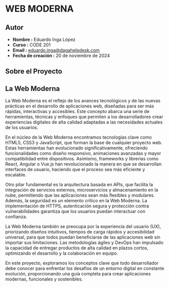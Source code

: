 # WEB MODERNA

## Autor

- **Nombre :** Eduardo Inga López  
- **Curso :** CODE 201  
- **Email :** eduardo.inga@dagahelpdesk.com
- **Fecha de creación :** 20 de noviembre de 2024  

## Sobre el Proyecto

## La Web Moderna

La Web Moderna es el reflejo de los avances tecnológicos y de las nuevas prácticas en el desarrollo de aplicaciones web, diseñadas para ser más rápidas, interactivas y accesibles. Este concepto abarca una serie de herramientas, técnicas y enfoques que permiten a los desarrolladores crear experiencias digitales de alta calidad adaptadas a las necesidades actuales de los usuarios.

En el núcleo de la Web Moderna encontramos tecnologías clave como HTML5, CSS3 y JavaScript, que forman la base de cualquier proyecto web. Estas herramientas han evolucionado significativamente, ofreciendo funcionalidades como diseño responsivo, animaciones avanzadas y mayor compatibilidad entre dispositivos. Asimismo, frameworks y librerías como React, Angular o Vue.js han revolucionado la manera en que se desarrollan interfaces de usuario, haciendo que el proceso sea más eficiente y escalable.

Otro pilar fundamental es la arquitectura basada en APIs, que facilita la integración de servicios externos, microservicios y almacenamiento en la nube, permitiendo que las aplicaciones sean más flexibles y modulares. Además, la seguridad es un elemento crítico en la Web Moderna. La implementación de HTTPS, autenticación segura y protección contra vulnerabilidades garantiza que los usuarios puedan interactuar con confianza.

La Web Moderna también se preocupa por la experiencia del usuario (UX), priorizando diseños intuitivos, tiempos de carga rápidos y accesibilidad universal, para que todos puedan beneficiarse de las aplicaciones web sin importar sus limitaciones. Las metodologías ágiles y DevOps han impulsado la capacidad de entregar productos de alta calidad en plazos cortos, optimizando el desarrollo y la colaboración en equipo.

En este proyecto, exploramos los conceptos clave que todo desarrollador debe conocer para enfrentar los desafíos de un entorno digital en constante evolución, proporcionando una guía completa para crear aplicaciones modernas, funcionales y sostenibles.
